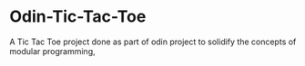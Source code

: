 # Odin-Tic-Tac-Toe
A Tic Tac Toe project done as part of odin project to solidify the concepts of modular programming, 
